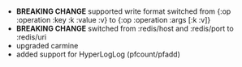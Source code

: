 ###
* **BREAKING CHANGE** supported write format switched from {:op :operation :key :k :value :v} to {:op :operation :args [:k :v]}
* **BREAKING CHANGE** switched from :redis/host and :redis/port to :redis/uri
* upgraded carmine
* added support for HyperLogLog (pfcount/pfadd)